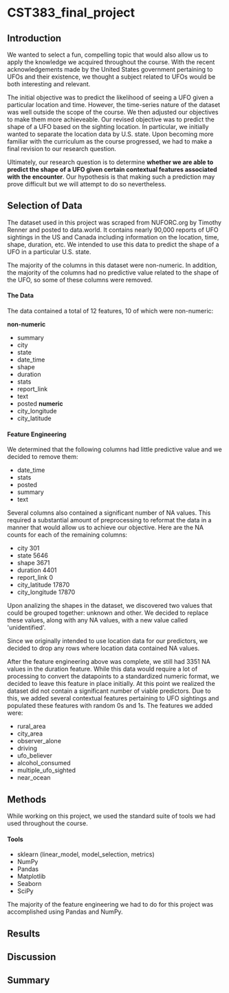 # CST383_final_project
## Introduction

We wanted to select a fun, compelling topic that would also allow us to apply the knowledge we acquired throughout the course. With the recent acknowledgements made by the United States government pertaining to UFOs and their existence, we thought a subject related to UFOs would be both interesting and relevant.

The initial objective was to predict the likelihood of seeing a UFO given a particular location and time. However, the time-series nature of the dataset was well outside the scope of the course. We then adjusted our objectives to make them more achieveable. Our revised objective was to predict the shape of a UFO based on the sighting location. In particular, we initially wanted to separate the location data by U.S. state. Upon becoming more familiar with the curriculum as the course progressed, we had to make a final revision to our research question. 

Ultimately, our research question is to determine **whether we are able to predict the shape of a UFO given certain contextual features associated with the encounter**. Our hypothesis is that making such a prediction may prove difficult but we will attempt to do so nevertheless.

## Selection of Data

The dataset used in this project was scraped from NUFORC.org by Timothy Renner and posted to data.world. It contains nearly 90,000 reports of UFO sightings in the US and Canada including information on the location, time, shape, duration, etc. We intended to use this data to predict the shape of a UFO in a particular U.S. state.

The majority of the columns in this dataset were non-numeric. In addition, the majority of the columns had no predictive value related to the shape of the UFO, so
some of these columns were removed.

#### The Data

The data contained a total of 12 features, 10 of which were non-numeric:

**non-numeric**
- summary
- city
- state
- date_time
- shape
- duration
- stats
- report_link
- text
- posted
**numeric**
- city_longitude
- city_latitude

#### Feature Engineering

We determined that the following columns had little predictive value and we decided to remove them:

- date_time
- stats
- posted
- summary
- text

Several columns also contained a significant number of NA values. This required a substantial amount of preprocessing to reformat the data in a manner that would allow us to achieve our objective. Here are the NA counts for each of the remaining columns:

- city                301
- state              5646
- shape              3671
- duration           4401
- report_link           0
- city_latitude     17870
- city_longitude    17870

Upon analizing the shapes in the dataset, we discovered two values that could be grouped together: unknown and other. We decided to replace these values, along with any NA values, with a new value called 'unidentified'.

Since we originally intended to use location data for our predictors, we decided to drop any rows where location data contained NA values.

After the feature engineering above was complete, we still had 3351 NA values in the duration feature. While this data would require a lot of processing to convert the datapoints to a standardized numeric format, we decided to leave this feature in place initially. At this point we realized the dataset did not contain a significant number of viable predictors. Due to this, we added several contextual features pertaining to UFO sightings and populated these features with random 0s and 1s. The features we added were:

- rural_area
- city_area
- observer_alone
- driving
- ufo_believer
- alcohol_consumed
- multiple_ufo_sighted
- near_ocean

## Methods

While working on this project, we used the standard suite of tools we had used throughout the course. 

#### Tools
- sklearn (linear_model, model_selection, metrics)
- NumPy
- Pandas
- Matplotlib
- Seaborn
- SciPy

The majority of the feature engineering we had to do for this project was accomplished using Pandas and NumPy.

## Results



## Discussion

## Summary